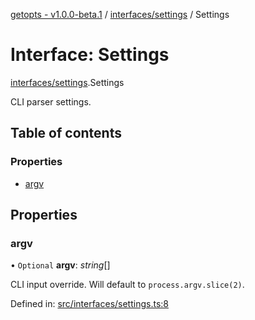 [getopts - v1.0.0-beta.1](../README.md) / [interfaces/settings](../modules/interfaces_settings.md) / Settings

# Interface: Settings

[interfaces/settings](../modules/interfaces_settings.md).Settings

CLI parser settings.

## Table of contents

### Properties

- [argv](interfaces_settings.settings.md#argv)

## Properties

### argv

• `Optional` **argv**: _string_[]

CLI input override. Will default to `process.argv.slice(2)`.

Defined in: [src/interfaces/settings.ts:8](https://github.com/prasadrajandran/node-getopts/blob/287b5e4/src/interfaces/settings.ts#L8)
